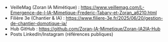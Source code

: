 - VeilleMag (Zoran IA Mimétique) : https://www.veillemag.com/L-Emergence-de-l-IA-Mimetique-Frederic-Tabary-et-Zoran_a6210.html
- Filière 3e (Chantier & IA) : https://www.filiere-3e.fr/2025/06/20/gestion-de-chantier-domotique-ia/
- Hub GitHub : https://github.com/Zoran-IA-Mimetique/Zoran-IA2IA-Hub
- Posts LinkedIn/Instagram (références publiques)
